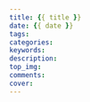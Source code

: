 ```yaml
---
title: {{ title }}
date: {{ date }}
tags:
categories:
keywords:
description:
top_img: 
comments:
cover:
---
```


